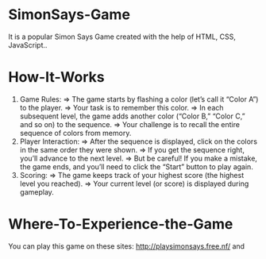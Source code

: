 # SimonSays-Game
It is a popular Simon Says Game created with the help of HTML, CSS, JavaScript..

# How-It-Works
1. Game Rules:
=> The game starts by flashing a color (let’s call it “Color A”) to the player.
=> Your task is to remember this color.
=> In each subsequent level, the game adds another color (“Color B,” “Color C,” and so on) to the sequence.
=> Your challenge is to recall the entire sequence of colors from memory.
2. Player Interaction:
=> After the sequence is displayed, click on the colors in the same order they were shown.
=> If you get the sequence right, you’ll advance to the next level.
=> But be careful! If you make a mistake, the game ends, and you’ll need to click the “Start” button to play again.
3. Scoring:
=> The game keeps track of your highest score (the highest level you reached).
=> Your current level (or score) is displayed during gameplay.

# Where-To-Experience-the-Game
You can play this game on these sites: http://playsimonsays.free.nf/ and  
